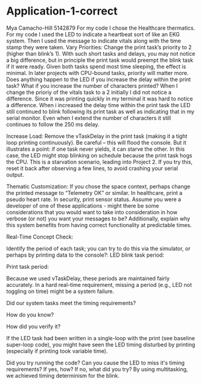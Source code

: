 # Application-1-correct
Mya Camacho-Hill
5142879
For my code I chose the Healthcare thermatics. For my code I used the LED to indicate a heartbeat sort of like an EKG system. Then I used the message to indicate vitals along with the time stamp they were taken. 
Vary Priorities: Change the print task’s priority to 2 (higher than blink’s 1). With such short tasks and delays, you may not notice a big difference, but in principle the print task would preempt the blink task if it were ready. Given both tasks spend most time sleeping, the effect is minimal. In later projects with CPU-bound tasks, priority will matter more. Does anything happen to the LED if you increase the delay within the print task? What if you increase the number of characters printed?
When I change the prioriy of the vitals task to a 2 initially I did not notice a difference. Since it was printing quickly in my terminal it was hard to notice a difference. When i increased the delay time within the print task the LED still continued to blink following its print task as well as indicating that in my serial monitor. Even when I extend the number of characters it still continues to follow the 250 ms delay. 

Increase Load: Remove the vTaskDelay in the print task (making it a tight loop printing continuously). Be careful – this will flood the console. But it illustrates a point: if one task never yields, it can starve the other. In this case, the LED might stop blinking on schedule because the print task hogs the CPU. This is a starvation scenario, leading into Project 2. If you try this, reset it back after observing a few lines, to avoid crashing your serial output.

Thematic Customization: If you chose the space context, perhaps change the printed message to “Telemetry OK” or similar. In healthcare, print a pseudo heart rate. In security, print sensor status.  Assume you were a developer of one of these applications - might there be some considerations that you would want to take into consideration in how verbose (or not) you want your messages to be? Additionally, explain why this system benefits from having correct functionality at predictable times.

Real-Time Concept Check:

Identify the period of each task; you can try to do this via the simulator, or perhaps by printing data to the console?:
LED blink task period:

Print task period:

Because we used vTaskDelay, these periods are maintained fairly accurately. In a hard real-time requirement, missing a period (e.g., LED not toggling on time) might be a system failure.

Did our system tasks meet the timing requirements?

How do you know?

How did you verify it?

If the LED task had been written in a single-loop with the print (see baseline super-loop code), you might have seen the LED timing disturbed by printing (especially if printing took variable time).

Did you try running the code?
Can you cause the LED to miss it's timing requirements?
If yes, how?
If no, what did you try?
By using multitasking, we achieved timing determinism for the blink.
